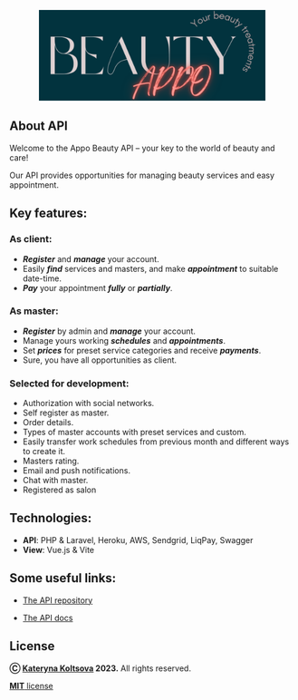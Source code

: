 <p align="center"><a href="https://appobeauty-6ecbc596ee8d.herokuapp.com/api/documentation" target="_blank"><img src="storage/images/APPO BEAUTY logo.png" width="400" alt="Appo Beauty Logo"></a></p>

<p align="center">
</p>

## About API

Welcome to the Appo Beauty API – your key to the world of beauty and care!

Our API provides opportunities for managing beauty services and easy appointment.

## **Key features:**

### **As client:**

- ***Register*** and ***manage*** your account.
- Easily ***find*** services and masters, and make ***appointment*** to suitable date-time.
- ***Pay*** your appointment ***fully*** or ***partially***.

### **As master:**

- ***Register*** by admin and ***manage*** your account.
- Manage yours working ***schedules*** and ***appointments***.
- Set ***prices*** for preset service categories and receive ***payments***.
- Sure, you have all opportunities as client.

### **Selected for development:**

- Authorization with social networks.
- Self register as master.
- Order details.
- Types of master accounts with preset services and custom.
- Easily transfer work schedules from previous month and different ways to create it.
- Masters rating.
- Email and push notifications.
- Chat with master.
- Registered as salon

## **Technologies:**

- **API**: PHP & Laravel, Heroku, AWS, Sendgrid, LiqPay, Swagger
- **View**: Vue.js & Vite

## **Some useful links:**

- [The API repository](https://github.com/KateKoltsova/Appo)

- [The API docs](https://appobeauty-6ecbc596ee8d.herokuapp.com/api/documentation)

## License

**Ⓒ [Kateryna Koltsova](https://www.linkedin.com/in/kate-koltsova/) 2023.** All rights reserved.

[**MIT** license](https://opensource.org/licenses/MIT) 
